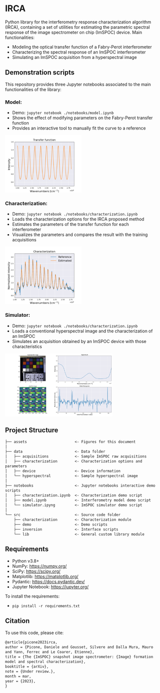 # IRCA
Python library for the interferometry response characterization algorithm (IRCA), containing a set of utilities for estimating the parametric spectral response of the image spectrometer on chip (ImSPOC) device.
Main functionalities:
- Modeling the optical transfer function of a Fabry-Perot interferometer
- Characterizing the spectral response of an ImSPOC interferometer
- Simulating an ImSPOC acquisition from a hyperspectral image

## Demonstration scripts

This repository provides three Jupyter notebooks associated to the main functionalities of the library:

### Model:
- Demo: `jupyter notebook ./notebooks/model.ipynb`
- Shows the effect of modifying parameters on the Fabry-Perot transfer function
- Provides an interactive tool to manually fit the curve to a reference

<img src="assets/model.png" width="50%" height="50%">

### Characterization:
- Demo: `jupyter notebook ./notebooks/characterization.ipynb`
- Loads the characterization options for the IRCA proposed method
- Estimates the parameters of the transfer function for each interferometer
- Visualizes the parameters and compares the result with the training acquisitions

<img src="assets/characterization.png" width="50%" height="50%">

### Simulator:
- Demo: `jupyter notebook ./notebooks/characterization.ipynb`
- Loads a conventional hyperspectral image and the characterization of an ImSPOC
- Simulates an acquisition obtained by an ImSPOC device with those characteristics

<img src="assets/simulator.png" width="70%" height="70%">

## Project Structure

    ├── assets                      <- Figures for this document
    │
    ├── data                        <- Data folder
    │   ├── acquisitions            <- Sample ImSPOC raw acquisitions
    │   ├── characterization        <- Characterization options and parameters
    │   ├── device                  <- Device information
    │   └── hyperspectral           <- Sample hyperspectral image
    │
    ├── notebooks                   <- Jupyter notebooks interactive demo scripts
    │   ├── characterization.ipynb  <- Characterization demo script
    │   ├── model.ipynb             <- Interferometry model demo script
    │   └── simulator.ipyng         <- ImSPOC simulator demo script
    │
    └── src                         <- Source code folder
        ├── characterization        <- Characterization module
        ├── demo                    <- Demo scripts
        ├── inversion               <- Interface scripts
        └── lib                     <- General custom library module


## Requirements

- Python v3.8+
- NumPy: https://numpy.org/
- SciPy: https://scipy.org/
- Matplotlib: https://matplotlib.org/
- Pydantic: https://docs.pydantic.dev/
- Jupyter Notebook: https://jupyter.org/

To install the requirements:
- `pip install -r requirements.txt`

## Citation
To use this code, please cite:

```
@article{picone2023irca,
author = {Picone, Daniele and Gousset, Silvere and Dalla Mura, Mauro and Yann, Ferrec and Le Coarer, Etienne},
title = {The {ImSPOC} snapshot image spectrometer: {Image} formation model and spectral characterization},
booktitle = {arXiv},
note = {Under review.},
month = mar,
year = {2023},
}
```
